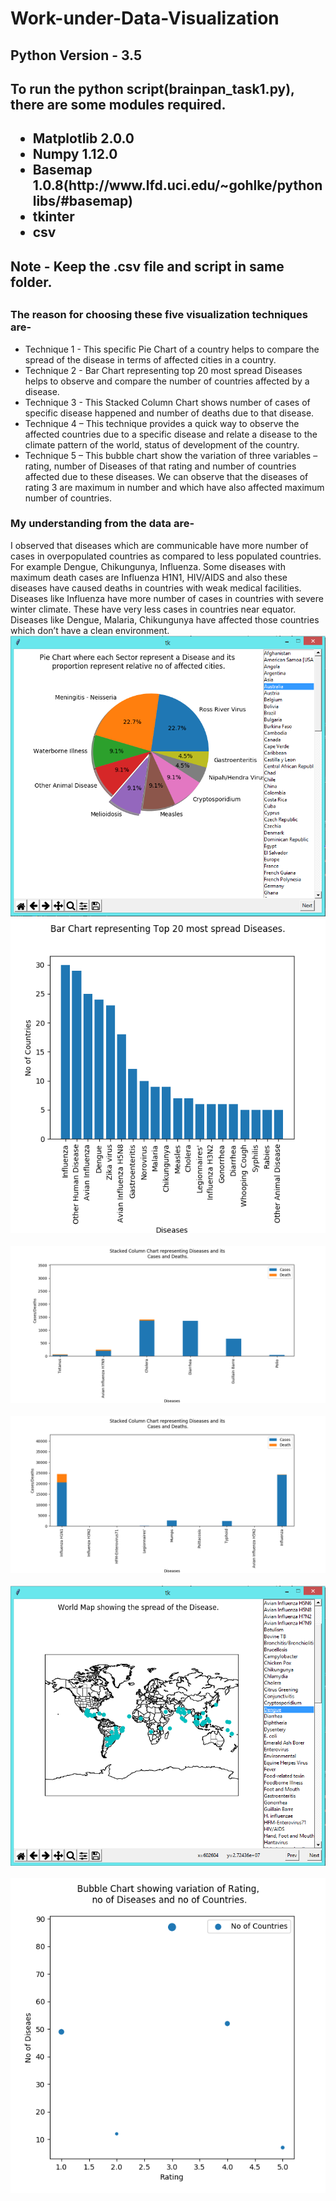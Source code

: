 # Work-under-Data-Visualization

<h2>Python Version - 3.5<h2>

<h2>To run the python script(brainpan_task1.py), there are some modules required.<h2>
<ul>
<li>Matplotlib 2.0.0</li>
<li>Numpy 1.12.0</li>
<li>Basemap 1.0.8(http://www.lfd.uci.edu/~gohlke/pythonlibs/#basemap)</li>
<li>tkinter</li>
<li>csv</li>
</ul>
<h2>Note - Keep the .csv file and script in same folder.<h2>

<h3>The reason for choosing these five visualization techniques are-</h3>
<ul>
<li>Technique 1 - This specific Pie Chart of a country helps to compare the spread of the disease in terms of affected cities in a country.</li>
<li>Technique 2 - Bar Chart representing top 20 most spread Diseases helps to observe and compare the number of countries affected by a disease.</li>
<li>Technique 3 - This Stacked Column Chart shows number of cases of specific disease happened and number of deaths due to that disease.</li>
<li>Technique 4 – This technique provides a quick way to observe the affected countries due to a specific disease and relate a disease to the climate pattern of the world, status of development of the country.</li>
<li>Technique 5 – This bubble chart show the variation of three variables – rating, number of Diseases of that rating and number of countries affected due to these diseases. We can observe that the diseases of rating 3 are maximum in number and which have also affected maximum number of countries.</li>
</ul>
<h3>My understanding from the data are-</h3>
I observed that diseases which are communicable have more number of cases in overpopulated countries as compared to less populated countries. For example Dengue, Chikungunya, Influenza. Some diseases with maximum death cases are Influenza H1N1, HIV/AIDS and also these diseases have caused deaths in countries with weak medical facilities.
Diseases like Influenza have more number of cases in countries with severe winter climate. These have very less cases in countries near equator. Diseases like Dengue, Malaria, Chikungunya have affected those countries which don’t have a clean environment.

<img src="https://raw.githubusercontent.com/addy1995/Work-under-Data-Visualization/master/Screenshots/tech1_1.PNG">
<br><img src="https://raw.githubusercontent.com/addy1995/Work-under-Data-Visualization/master/Screenshots/tech2.png"><br>
<br><img src="https://github.com/addy1995/Work-under-Data-Visualization/blob/master/Screenshots/tech3_3.png"><br>
<br><img src="https://github.com/addy1995/Work-under-Data-Visualization/blob/master/Screenshots/tech3_1.png"><br>
<br><img src="https://github.com/addy1995/Work-under-Data-Visualization/blob/master/Screenshots/tech4_2.PNG"><br>
<br><img src="https://github.com/addy1995/Work-under-Data-Visualization/blob/master/Screenshots/tech5.png"><br>
